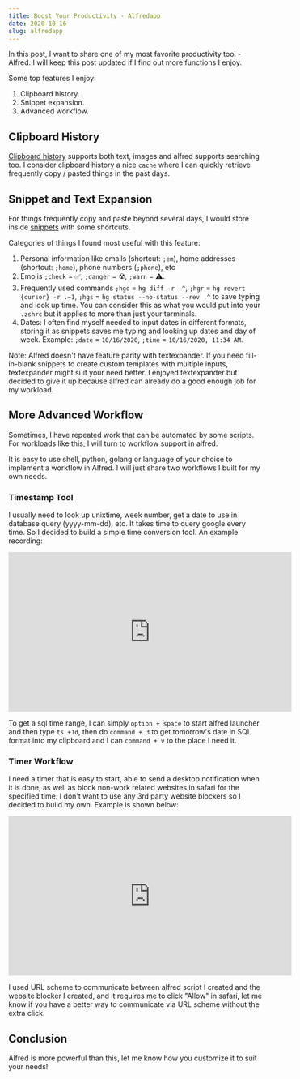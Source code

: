 ```yaml
---
title: Boost Your Productivity - Alfredapp
date: 2020-10-16
slug: alfredapp
---
```


In this post, I want to share one of my most favorite productivity tool - Alfred. I will keep this post updated if I find out more functions I enjoy.

<!--more-->

Some top features I enjoy:

1. Clipboard history.
2. Snippet expansion.
3. Advanced workflow.

## Clipboard History

[Clipboard history](https://www.alfredapp.com/help/features/clipboard/) supports both text, images and alfred supports searching too. I consider clipboard history a nice `cache` where I can quickly retrieve frequently copy / pasted things in the past days.

## Snippet and Text Expansion

For things frequently copy and paste beyond several days, I would store inside [snippets](https://www.alfredapp.com/help/features/snippets/) with some shortcuts.

Categories of things I found most useful with this feature:

1. Personal information like emails (shortcut: `;em`), home addresses (shortcut: `;home`), phone numbers (`;phone`), etc
2. Emojis `;check` = ✅, `;danger` = ☢️, `;warn` = ⚠️.
3. Frequently used commands `;hgd` = `hg diff -r .^`, `;hgr` = `hg revert {cursor} -r .~1`, `;hgs` = `hg status --no-status --rev .^` to save typing and look up time. You can consider this as what you would put into your `.zshrc` but it applies to more than just your terminals.
4. Dates: I often find myself needed to input dates in different formats, storing it as snippets saves me typing and looking up dates and day of week. Example: `;date` = `10/16/2020`, `;time` = `10/16/2020, 11:34 AM`.

Note: Alfred doesn't have feature parity with textexpander. If you need fill-in-blank snippets to create custom templates with multiple inputs, textexpander might suit your need better. I enjoyed textexpander but decided to give it up because alfred can already do a good enough job for my workload.

## More Advanced Workflow

Sometimes, I have repeated work that can be automated by some scripts. For workloads like this, I will turn to workflow support in alfred.

It is easy to use shell, python, golang or language of your choice to implement a workflow in Alfred. I will just share two workflows I built for my own needs.

### Timestamp Tool

I usually need to look up unixtime, week number, get a date to use in database query (yyyy-mm-dd), etc. It takes time to query google every time. So I decided to build a simple time conversion tool. An example recording:

<iframe width="560" height="315" src="https://www.youtube.com/embed/dtJdLe1C9TU" frameborder="0" allow="accelerometer; autoplay; clipboard-write; encrypted-media; gyroscope; picture-in-picture" allowfullscreen></iframe>

To get a sql time range, I can simply `option + space` to start alfred launcher and then type `ts +1d`, then do `command + 3` to get tomorrow's date in SQL format into my clipboard and I can `command + v` to the place I need it.

### Timer Workflow

I need a timer that is easy to start, able to send a desktop notification when it is done, as well as block non-work related websites in safari for the specified time. I don't want to use any 3rd party website blockers so I decided to build my own. Example is shown below:

<iframe width="560" height="315" src="https://www.youtube.com/embed/QnPj30huhfE" frameborder="0" allow="accelerometer; autoplay; clipboard-write; encrypted-media; gyroscope; picture-in-picture" allowfullscreen></iframe>

I used URL scheme to communicate between alfred script I created and the website blocker I created, and it requires me to click "Allow" in safari, let me know if you have a better way to communicate via URL scheme without the extra click.

## Conclusion

Alfred is more powerful than this, let me know how you customize it to suit your needs!